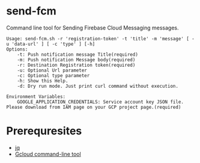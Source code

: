 # send-fcm
Command line tool for Sending Firebase Cloud Messaging messages.

```
Usage: send-fcm.sh -r 'registration-token' -t 'title' -m 'message' [ -u 'data-url' ] [ -c 'type' ] [-h]
Options:
    -t: Push notification message Title(required)
    -m: Push notification Message body(required)
    -r: Destination Registration token(required)
    -u: Optional Url parameter
    -c: Optional type parameter
    -h: Show this Help.
    -d: Dry run mode. Just print curl command without execution.

Environment Variables:
    GOOGLE_APPLICATION_CREDENTIALS: Service account key JSON file. Please download from IAM page on your GCP project page.(required)

```

# Prerequresites
- [jq](https://stedolan.github.io/jq/)
- [Gcloud command-line tool](https://cloud.google.com/sdk/gcloud)

